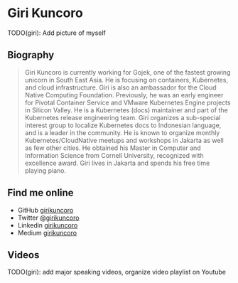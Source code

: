 # Giri Kuncoro

TODO(giri): Add picture of myself

## Biography 

> Giri Kuncoro is currently working for Gojek, one of the fastest growing unicorn in South East Asia. He is focusing on containers, Kubernetes, and cloud infrastructure. Giri is also an ambassador for the Cloud Native Computing Foundation. Previously, he was an early engineer for Pivotal Container Service and VMware Kubernetes Engine projects in Silicon Valley. He is a Kubernetes (docs) maintainer and part of the Kubernetes release engineering team. Giri organizes a sub-special interest group to localize Kubernetes docs to Indonesian language, and is a leader in the community. He is known to organize monthly Kubernetes/CloudNative meetups and workshops in Jakarta as well as few other cities. He obtained his Master in Computer and Information Science from Cornell University, recognized with excellence award. Giri lives in Jakarta and spends his free time playing piano.

## Find me online

 - GitHub [girikuncoro](https://github.com/girikuncoro) 
 - Twitter [@girikuncoro](https://twitter.com/girikuncoro) 
 - Linkedin [girikuncoro](https://linkedin.com/in/girikuncoro) 
 - Medium [girikuncoro](https://medium.com/@girikuncoro) 
 

## Videos

TODO(giri): add major speaking videos, organize video playlist on Youtube
